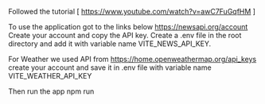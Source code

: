 Followed the tutorial [ https://www.youtube.com/watch?v=awC7FuGqfHM ]

To use the application got to the links below 
https://newsapi.org/account
Create your account and copy the API key.
Create a .env file in the root directory and add it with variable name VITE_NEWS_API_KEY.

For Weather we used API from https://home.openweathermap.org/api_keys
create your account and save it in .env file with variable name VITE_WEATHER_API_KEY

Then run the app npm run 

